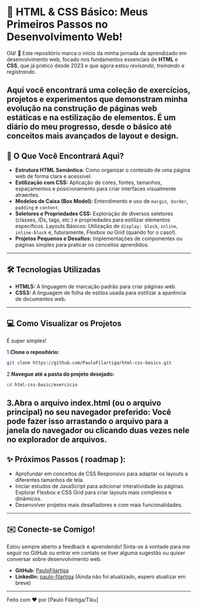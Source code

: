 # 🚀 HTML & CSS Básico: Meus Primeiros Passos no Desenvolvimento Web!

Olá! 👋 Este repositório marca o início da minha jornada de aprendizado em desenvolvimento web, focado nos fundamentos essenciais de **HTML** e **CSS**, que já pratico desde 2023 e que agora estou _revisando_, _treinando_ e _registrando_.

Aqui você encontrará uma coleção de exercícios, projetos e experimentos que demonstram minha evolução na construção de páginas web estáticas e na estilização de elementos. É um diário do meu progresso, desde o básico até conceitos mais avançados de layout e design.
---
## 🎯 O Que Você Encontrará Aqui?
* **Estrutura HTML Semântica:** Como organizar o conteúdo de uma página web de forma clara e acessível.
* **Estilização com CSS:** Aplicação de cores, fontes, tamanhos, espaçamentos e posicionamento para criar interfaces visualmente atraentes.
* **Modelos de Caixa (Box Model):** Entendimento e uso de ```margin```,``` border```, ```padding``` e ```content```.
* **Seletores e Propriedades CSS:** Exploração de diversos seletores (classes, IDs, tags, etc.) e propriedades para estilizar elementos específicos.
Layouts Básicos: Utilização de ```display: block```, ```inline```, ```inline-block``` e, futuramente, Flexbox ou Grid (quando for o caso!).
* **Projetos Pequenos e Desafios:** Implementações de componentes ou páginas simples para praticar os conceitos aprendidos.
---
## 🛠️ Tecnologias Utilizadas
* **HTML5:** A linguagem de marcação padrão para criar páginas web.
* **CSS3:** A linguagem de folha de estilos usada para estilizar a aparência de documentos web.
---
## 💻 Como Visualizar os Projetos
É super simples!

1.**Clone o repositório:**
```Bash
git clone https://github.com/PauloFilartiga/html-css-basics.git
```
2.**Navegue até a pasta do projeto desejado:**
```Bash
cd html-css-basic/exercicio
```
3.**Abra o arquivo index.html (ou o arquivo principal) no seu navegador preferido:** 
Você pode fazer isso arrastando o arquivo para a janela do navegador ou clicando duas vezes nele no explorador de arquivos.
---
## ✨ Próximos Passos ( roadmap ):
- Aprofundar em conceitos de CSS Responsivo para adaptar os layouts a diferentes tamanhos de tela.
- Iniciar estudos de JavaScript para adicionar interatividade às páginas.
Explorar Flexbox e CSS Grid para criar layouts mais complexos e dinâmicos.
- Desenvolver projetos mais desafiadores e com mais funcionalidades.
---
## ✉️ Conecte-se Comigo!
Estou sempre aberto a feedback e aprendendo! Sinta-se à vontade para me seguir no GitHub ou entrar em contato se tiver alguma sugestão ou quiser conversar sobre desenvolvimento web.

* **GitHub:** [PauloFilartiga](https://github.com/PauloFilartiga)
* **LinkedIn:** [paulo-filartiga](https://www.linkedin.com/in/paulo-filartiga/) (Ainda não foi atualizado, espero atualizar em breve)
---
Feito com ❤️ por [Paulo Filártiga/Tiku]